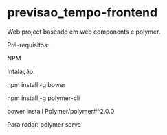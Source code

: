 # previsao_tempo-frontend

Web project baseado em web components e polymer.

Pré-requisitos:

NPM

Intalação:

npm install -g bower

npm install -g polymer-cli

bower install Polymer/polymer#^2.0.0

Para rodar: polymer serve
